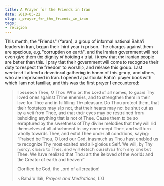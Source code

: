 ```yaml
---
title: A Prayer for the Friends in Iran
date: 2010-05-22
slug: a_prayer_for_the_friends_in_iran
tags:
- religion
---
```


This month, the "Friends" (Yaran), a group of informal national
Bah&aacute;'&iacute; leaders in Iran, began their third year in prison. The
charges against them are specious, e.g. "corruption on earth", and the Iranian
government will not even give them the dignity of holding a trial. I know that
the Iranian people are better than this. I pray that their government will come
to recognize their duty to respect the freedom to worship, and release this
group. Last weekend I attend a devotional gathering in honor of  this group, and
others, who are imprisoned in Iran. I opened a particular Bah&aacute;'&iacute;
prayer book with which I am not familiar, and this was the first prayer I
encountered:

> I beseech Thee, O Thou Who art the Lord of all names, to guard Thy loved ones
> against Thine enemies, and to strengthen them in their love for Thee and in
> fulfilling Thy pleasure.  Do Thou protect them, that their footsteps may slip
> not, that their hearts may not be shut out as by a veil from Thee, and that
> their eyes may be restrained from beholding anything that is not of Thee.
> Cause them to be so enraptured by the sweetness of Thy divine melodies that
> they will rid themselves of all attachment to any one except Thee, and will
> turn wholly towards Thee, and extol Thee under all conditions, saying:
> &#8220;Praised be Thou, O Lord our God, inasmuch as Thou hast enabled us to
> recognize Thy most exalted and all-glorious Self.  We will, by Thy mercy,
> cleave to Thee, and will detach ourselves from any one but Thee.  We have
> realized that Thou art the Beloved of the worlds and the Creator of earth and
> heaven!&#8221;
>
> Glorified be God, the Lord of all creation!
>
> ~ Bah&aacute;'u'll&aacute;h, _Prayers and Meditations_, LXI

<!-- truncate -->
